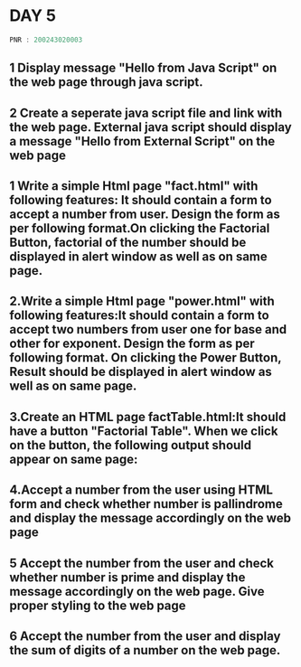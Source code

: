 # DAY 5


```c
PNR : 200243020003
```

## 1 Display message "Hello from Java Script" on the web page through java script.

## 2 Create a seperate java script file and link with the web page. External java script should display a message "Hello from External Script" on the web page


## 1 Write a simple Html page "fact.html" with following features: It should contain a form to accept a number from user. Design the form as per following format.On clicking the Factorial Button, factorial of the number should be displayed in alert window as well as on same page.
	
## 2.Write a simple Html page "power.html" with following features:It should contain a form to accept two numbers from user one for base and other for exponent. Design the form as per following format. On clicking the Power Button, Result should be displayed in alert window as well as on same page.

## 3.Create an HTML page factTable.html:It should have a button "Factorial Table". When we click on the button, the following output should appear on same page:


## 4.Accept a number from the user using HTML form and check whether number is pallindrome and display the  message accordingly on the web page

## 5 Accept the number from the user and check whether number is prime and display the message accordingly on the web page. Give proper styling to the web page


## 6 Accept the number from the user and display the sum of digits of a number on the web page.